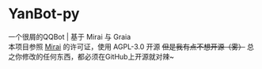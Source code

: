 # YanBot-py

一个很屑的QQBot | 基于 Mirai 与 Graia<br>
本项目参照 [Mirai](https://github.com/mamoe/mirai) 的许可证，使用 AGPL-3.0 开源
<del>但是我有点不想开源（雾）</del>
总之你修改的任何东西，都必须在GitHub上开源就对辣~